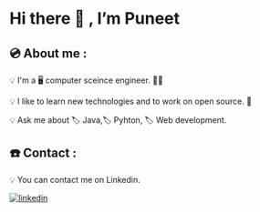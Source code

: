 #  Hi there 👋 , I’m Puneet
## :cd: About me : 
:bulb: I'm a :desktop_computer: computer sceince engineer.  :man_in_tuxedo:

:bulb: I like to learn new technologies and to work on open source.  :mag_right:

:bulb: Ask me about :label: Java,:label: Pyhton, :label: Web development.

## :phone: Contact :

:bulb: You can contact me on Linkedin.

[![linkedin](https://img.shields.io/badge/LinkedIn-0077B5?style=for-the-badge&logo=linkedin&logoColor=white)][1]

[1]:www.linkedin.com/in/puneet-singh-3549951b5
